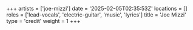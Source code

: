 +++
artists = ['joe-mizzi']
date = '2025-02-05T02:35:53Z'
locations = []
roles = ['lead-vocals', 'electric-guitar', 'music', 'lyrics']
title = 'Joe Mizzi'
type = 'credit'
weight = 1
+++
